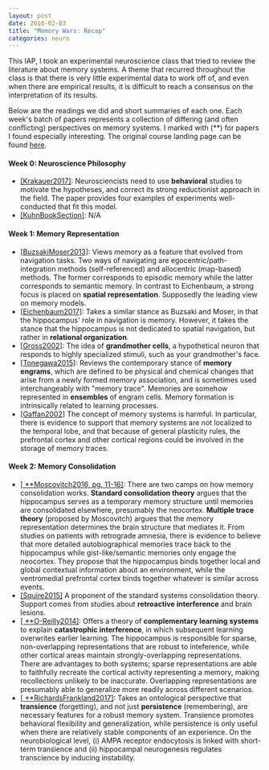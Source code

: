 ```yaml
---
layout: post
date: 2018-02-03
title: "Memory Wars: Recap"
categories: neuro
---
```


This IAP, I took an experimental neuroscience class that tried to review the literature about memory systems. A theme that recurred throughout the class is that there is very little experimental data to work off of, and even when there are empirical results, it is difficult to reach a consensus on the interpretation of its results. 

Below are the readings we did and short summaries of each one. Each week's batch of papers represents a collection of differing (and often conflicting) perspectives on memory systems. I marked with (\*\*) for papers I found especially interesting. The original course landing page can be found [here](https://cbmm.mit.edu/education/courses/memory-wars-contrasting-views-memory-systems-neuroscience-research).

#### Week 0: Neuroscience Philosophy

* [[Krakauer2017]](http://www.cell.com/neuron/pdf/S0896-6273(16)31040-6.pdf): Neurosciencists need to use **behavioral** studies to motivate the hypotheses, and correct its strong reductionist approach in the field. The paper provides four examples of experiments well-conducted that fit this model.
* [[KuhnBookSection]](https://cbmm.mit.edu/sites/default/files/documents/Week1_KuhnBookSection.pdf): N/A

#### Week 1: Memory Representation

* [[BuzsakiMoser2013]](https://cbmm.mit.edu/sites/default/files/documents/Week2_BuzsakiMoser2013.pdf): Views memory as a feature that evolved from navigation tasks. Two ways of navigating are egocentric/path-integration methods (self-referenced) and allocentric (map-based) methods. The former corresponds to episodic memory while the latter corresponds to semantic memory. In contrast to Eichenbaum, a strong focus is placed on **spatial representation**. Supposedly the leading view on memory models. 
* [[Eichenbaum2017]](https://cbmm.mit.edu/sites/default/files/documents/Week2_Eichenbaum2017.pdf): Takes a similar stance as Buzsaki and Moser, in that the hippocampus' role in navigation is memory. However, it takes the stance that the hippocampus is not dedicated to spatial navigation, but rather in **relational organization**.
* [[Gross2002]](https://cbmm.mit.edu/sites/default/files/documents/Week2_Gross_2002.pdf): The idea of **grandmother cells**, a hypothetical neuron that responds to highly specialized stimuli, such as your grandmother's face.
* [[Tonegawa2015]](https://cbmm.mit.edu/sites/default/files/documents/Week2_Tonegawa2015.pdf): Reviews the contemporary stance of **memory engrams**, which are defined to be physical and chemical changes that arise from a newly formed memory association, and is sometimes used interchangeably with "memory trace". Memories are somehow represented in **ensembles** of engram cells. Memory formation is intrinsically related to learning processes.  
* [[Gaffan2002]](https://cbmm.mit.edu/sites/default/files/documents/Week2_Gaffan2002.pdf) The concept of memory systems is harmful. In particular, there is evidence to support that memory systems are not localized to the temporal lobe, and that because of general plasticity rules, the prefrontal cortex and other cortical regions could be involved in the storage of memory traces. 

#### Week 2: Memory Consolidation

* [[ \*\*Moscovitch2016, pg. 11-16]](https://www.ncbi.nlm.nih.gov/pmc/articles/PMC5060006/pdf/nihms819281.pdf): There are two camps on how memory consolidation works. **Standard consolidation theory** argues that the hippocampus serves as a temporary memory structure until memories are consolidated elsewhere, presumably the neocortex. **Multiple trace theory** (proposed by Moscovitch) argues that the memory representation determines the brain structure that mediates it. From studies on patients with retrograde amnesia, there is evidence to believe that more detailed autobiographical memories trace back to the hippocampus while gist-like/semantic memories only engage the neocortex. They propose that the hippocampus binds together local and global contextual information about an environment, while the ventromedial prefrontal cortex binds together whatever is similar across events.
* [[Squire2015]](https://cbmm.mit.edu/sites/default/files/documents/Week3_Squire2015.pdf) A proponent of the standard systems consolidation theory. Support comes from studies about **retroactive interference** and brain lesions.
* [[ \*\*O-Reilly2014]](http://onlinelibrary.wiley.com/doi/10.1111/j.1551-6709.2011.01214.x/epdf): Offers a theory of **complementary learning systems** to explain **catastrophic interference**, in which subsequent learning overwrites earlier learning. The hippocampus is responsible for sparse, non-overlapping representations that are robust to inteference, while other cortical areas maintain strongly-overlapping representations. There are advantages to both systems; sparse representations are able to faithfully recreate the cortical activity representing a memory, making recollections unlikely to be inaccurate. Overlapping representations are presumably able to generalize more readily across different scenarios.  
* [[ \*\*RichardsFrankland2017]](http://www.cell.com/neuron/pdf/S0896-6273(17)30365-3.pdf): Takes an ontological perspective that **transience** (forgetting), and not just **persistence** (remembering), are necessary features for a robust memory system. Transience promotes behavioral flexibility and generalization, while persistence is only useful when there are relatively stable components of an experience. On the neurobiological level, (i) AMPA receptor endocytosis is linked with short-term transience and (ii) hippocampal neurogenesis regulates transcience by inducing instability. 

